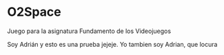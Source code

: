 # O2Space
Juego para la asignatura Fundamento de los Videojuegos

Soy Adrián y esto es una prueba jejeje.
Yo tambien soy Adrian, que locura
